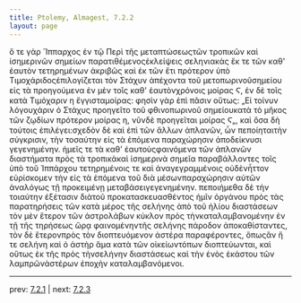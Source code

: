 ```yaml
---
title: Ptolemy, Almagest, 7.2.2
layout: page
---
```


ὅ τε γὰρ Ἵππαρχος ἐν τῷ Περὶ τῆς μεταπτώσεωςτῶν τροπικῶν καὶ ἰσημερινῶν σημείων παρατιθέμενοςἐκλείψεις σεληνιακὰς ἔκ τε τῶν καθ' ἑαυτὸν τετηρημένων ἀκριβῶς καὶ ἐκ τῶν ἔτι πρότερον ὑπὸ Τιμοχάριδοςἐπιλογίζεται τὸν Στάχυν ἀπέχοντα τοῦ μετοπωρινοῦσημείου εἰς τὰ προηγούμενα ἐν μὲν τοῖς καθ' ἑαυτὸνχρόνοις μοίρας Ϛ, ἐν δὲ τοῖς κατὰ Τιμόχαριν η ἔγγισταμοίρας: φησὶν γὰρ ἐπὶ πᾶσιν οὕτως: „Εἰ τοίνυν λόγουχάριν ὁ Στάχυς προηγεῖτο τοῦ φθινοπωρινοῦ σημείουκατὰ τὸ μῆκος τῶν ζῳδίων πρότερον μοίρας η, νῦνδὲ προηγεῖται μοίρας Ϛ„, καὶ ὅσα δὴ τούτοις ἐπιλέγει:σχεδὸν δὲ καὶ ἐπὶ τῶν ἄλλων ἀπλανῶν, ὧν πεποίηταιτὴν σύγκρισιν, τὴν τοσαύτην εἰς τὰ ἑπόμενα παραχώρησιν ἀποδείκνυσι γεγενημένην. ἡμεῖς τε τὰ καθ' ἑαυτοὺςφαινόμενα τῶν ἀπλανῶν διαστήματα πρὸς τὰ τροπικὰκαὶ ἰσημερινὰ σημεῖα παραβάλλοντες τοῖς ὑπὸ τοῦ Ἱππάρχου τετηρημένοις τε καὶ ἀναγεγραμμένοις οὐδὲνἧττον εὑρίσκομεν τὴν εἰς τὰ ἑπόμενα τοῦ διὰ μέσωνπαραχώρησιν αὐτῶν ἀναλόγως τῇ προκειμένῃ μεταβάσειγεγενημένην. πεποιήμεθα δὲ τὴν τοιαύτην ἐξέτασιν διὰτοῦ προκατασκευασθέντος ἡμῖν ὀργάνου πρὸς τὰς παρατηρήσεις τῶν κατὰ μέρος τῆς σελήνης ἀπὸ τοῦ ἡλίου διαστάσεων τὸν μὲν ἕτερον τῶν ἀστρολάβων κύκλον πρὸς τὴνκαταλαμβανομένην ἐν τῇ τῆς τηρήσεως ὥρᾳ φαινομένηντῆς σελήνης πάροδον ἀποκαθίσταντες, τὸν δὲ ἕτερονπρὸς τὸν διοπτευόμενον ἀστέρα παραφέροντες, ὅπωςἂν ἥ τε σελήνη καὶ ὁ ἀστὴρ ἅμα κατὰ τῶν οἰκείωντόπων διοπτεύωνται, καὶ οὕτως ἐκ τῆς πρὸς τὴνσελήνην διαστάσεως καὶ τὴν ἑνὸς ἑκάστου τῶν λαμπρῶνἀστέρων ἐποχὴν καταλαμβανόμενοι.

---

prev: [7.2.1](../7.2.1/) | next: [7.2.3](../7.2.3/)

